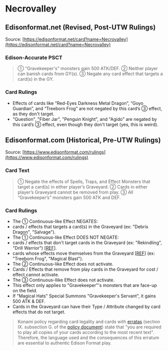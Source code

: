 # Necrovalley

## Edisonformat.net (Revised, Post-UTW Rulings)

Source: [https://edisonformat.net/card?name=Necrovalley](https://edisonformat.net/card?name=Necrovalley)

### Edison-Accurate PSCT

> ① "Gravekeeper's" monsters gain 500 ATK/DEF.
> ② Neither player can banish cards from GY(s).
> ③ Negate any card effect that targets a card(s) in the GY.

### Card Rulings

*   Effects of cards like “Red-Eyes Darkness Metal Dragon”, “Goyo Guardian”, and “Treeborn Frog” are not negated by this card’s ③ effect, as they don't target.
*   "Question", "Fiber Jar", "Penguin Knight", and "Agido" are negated by this card’s ③ effect, even though they don't target (yes, this is weird).


## Edisonformat.com (Historical, Pre-UTW Rulings)

Source: [https://www.edisonformat.com/rulings](https://www.edisonformat.com/rulings)

### Card Text

> ① Negate the effects of Spells, Traps, and Effect Monsters that target a card(s) in either player’s Graveyard. ② Cards in either player’s Graveyard cannot be removed from play. ③ All “Gravekeeper’s” monsters gain 500 ATK and DEF.

### Card Rulings

*   The ① Continuous-like Effect NEGATES:
*   cards / effects that targets a card(s) in the Graveyard (ex: "Debris Dragon", "Salvage").
*   The ① Continuous-like Effect DOES NOT NEGATE:
*   cards / effects that don't target cards in the Graveyard (ex: "Rekindling", "Drill Warrior") \[[REF](https://www.pojo.biz/board/showthread.php?t=862234)\].
*   cards whose effects move themselves from the Graveyard \[[REF](https://www.pojo.biz/board/showthread.php?t=805523)\] (ex: "Treeborn Frog", "Magical Blast").
*   The ② Continuous-like Effect does not activate.
*   Cards / Effects that remove from play cards in the Graveyard for cost / effect cannot activate.
*   The ③ Continuous-llike Effect does not activate.
*   This effect only applies to "Gravekeeper"'s monsters that are face-up on the field.
*   If "Magical Hats" Special Summons "Gravekeeper's Servant", it gains 500 ATK & DEF.
*   Cards in the Graveyard can have their Type / Attribute changed by card effects that do not target.

> Konami policy regarding card legality and cards with [erratas](https://yugipedia.com/wiki/Errata) (section IX. subsection G. of the [policy document](https://img.yugioh-card.com/en/gameplay/penalty_guide/YGOTCG_Policy_v_2_1.pdf)) state that "you are required to play all copies of your cards according to the most recent text". Therefore, the language used and the consequences of this erratum are essential to authentic Edison Format play.


